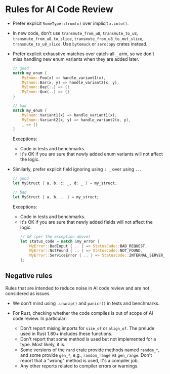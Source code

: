 # Rules for AI Code Review

- Prefer explicit `SomeType::from(x)` over implicit `x.into()`.

- In new code, don't use `transmute_from_u8`, `transmute_to_u8`, `transmute_from_u8_to_slice`, `transmute_from_u8_to_mut_slice`, `transmute_to_u8_slice`.
  Use `bytemuck` or `zerocopy` crates instead.

- Prefer explicit exhaustive matches over catch-all `_` arm, so we don't miss handling new enum variants when they are added later.
  ```rust
  // good
  match my_enum {
      MyEnum::Foo(x) => handle_variant1(x),
      MyEnum::Bar(x, y) => handle_variant2(x, y),
      MyEnum::Baz(..) => {}
      MyEnum::Qux(..) => {}
  }

  // bad
  match my_enum {
      MyEnum::Variant1(x) => handle_variant1(x),
      MyEnum::Variant2(x, y) => handle_variant2(x, y),
      _ => {}
  }
  ```

  Exceptions:
  - Code in tests and benchmarks.
  - It's OK if you are sure that newly added enum variants will not affect the logic.

- Similarly, prefer explicit field ignoring using `: _` over using `..`.
  ```rust
  // good
  let MyStruct { a, b, c: _, d: _ } = my_struct;

  // bad
  let MyStruct { a, b, .. } = my_struct;
  ```

  Exceptions:
  - Code in tests and benchmarks.
  - It's OK if you are sure that newly added fields will not affect the logic.
    ```rust
    // OK (per the exception above)
    let status_code = match &my_error {
        MyError::BadInput { .. } => StatusCode::BAD_REQUEST,
        MyError::NotFound { .. } => StatusCode::NOT_FOUND,
        MyError::ServiceError { .. } => StatusCode::INTERNAL_SERVER_ERROR,
    };
    ```

## Negative rules

Rules that are intended to reduce noise in AI code review and are not considered as issues.

- We don't mind using `.unwrap()` and `panic!()` in tests and benchmarks.

- For Rust, checking whether the code compiles is out of scope of AI code review. In particular:
  - Don't report mising imports for `size_of` or `align_of`.
    The prelude used in Rust 1.80+ includes these functions.
  - Don't report that some method is used but not implemented for a type. Most likely, it is.
  - Some versions of the `rand` crate provide methods named `random_*`, and some provide `gen_*`, e.g., `random_range` vs `gen_range`.
    Don't report that a "wrong" method is used, it's a compiler job.
  - Any other reports related to compiler errors or warnings.
